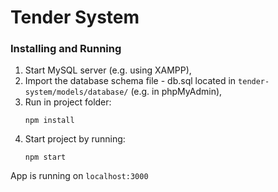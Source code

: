 # Tender System

### Installing and Running
1. Start MySQL server (e.g. using XAMPP),
2. Import the database schema file - db.sql located in `tender-system/models/database/` (e.g. in phpMyAdmin),
3. Run in project folder:
    ```
    npm install
    ```
4. Start project by running:
    ```
    npm start
    ```
    
App is running on `localhost:3000`
